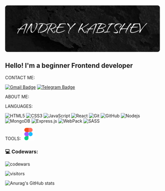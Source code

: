 [![Header](https://github.com/Andrey032/andrey032/blob/main/assets/Frame%202.svg)](https://t.me/Sansay89)

## Hello! I'm a beginner Frontend developer

СONTACT ME:

[![Gmail Badge](https://img.shields.io/badge/-kaakabishev@gmail.com-c14438?style=flat-square&logo=Gmail&logoColor=white&link=mailto:kaakabishev@gmail.com)](mailto:kaakabishev@gmail.com)
[![Telegram Badge](https://img.shields.io/badge/-Sansay89-blue?style=flat&logo=Telegram&logoColor=white)](https://t.me/Sansay89)

ABOUT ME:

LANGUAGES:

![HTML5](https://img.shields.io/badge/-HTML5-E34F26?style=flat-square&logo=html5&logoColor=white)
![CSS3](https://img.shields.io/badge/-CSS3-1572B6?style=flat-square&logo=css3)
![JavaScript](https://img.shields.io/badge/-JavaScript-black?style=flat-square&logo=javascript)
![React](https://img.shields.io/badge/-React-black?style=flat-square&logo=react)
![Git](https://img.shields.io/badge/-Git-black?style=flat-square&logo=git)
![GitHub](https://img.shields.io/badge/-GitHub-181717?style=flat-square&logo=github)
![Nodejs](https://img.shields.io/badge/-Nodejs-black?style=flat-square&logo=Node.js)
![MongoDB](https://img.shields.io/badge/-MongoDB-black?style=flat-square&logo=mongodb)
![Express.js](https://img.shields.io/badge/-Express.js-black?style=flat-square&logo=express)
![WebPack](https://img.shields.io/badge/-Webpack-black?style=flat-square&logo=webpack)
![SASS](https://img.shields.io/badge/-SASS/SCSS-black?style=flat-square&logo=SASS)

 TOOLS:
 <img src="https://github.com/devicons/devicon/blob/master/icons/figma/figma-original.svg" title="figma" alt="figma" width="40" height="40"/>&nbsp;


### 💻 Codewars:

![codewars](https://www.codewars.com/users/Andrey032/badges/large)

![visitors](https://visitor-badge.laobi.icu/badge?page_id=Andrey032)

![Anurag's GitHub stats](https://github-readme-stats.vercel.app/api?username=Andrey032&show_icons=true&theme=transparent)